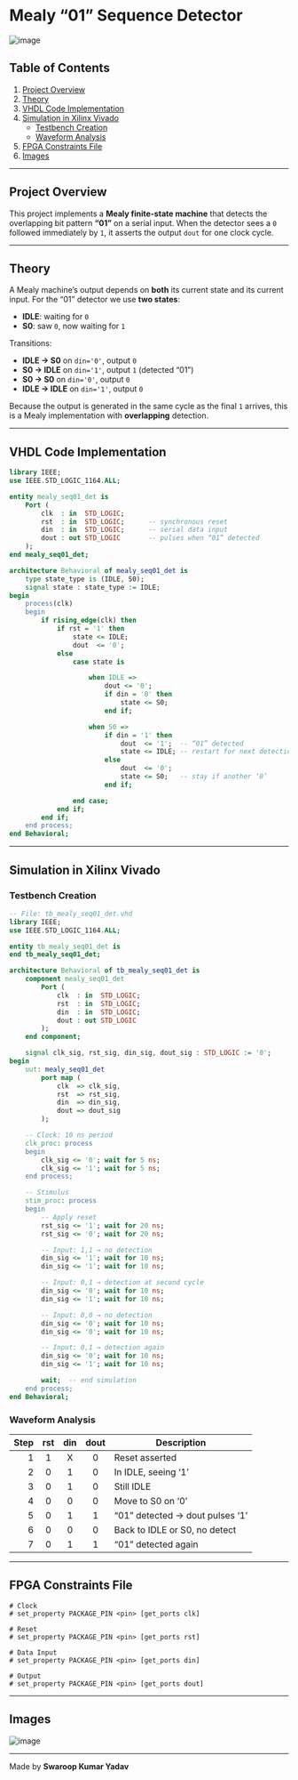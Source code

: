 # Mealy “01” Sequence Detector
![image](https://github.com/user-attachments/assets/5bbed358-ffad-4172-a474-cef0d93726dd)

## Table of Contents  
1. [Project Overview](#project-overview)  
2. [Theory](#theory)  
3. [VHDL Code Implementation](#vhdl-code-implementation)  
4. [Simulation in Xilinx Vivado](#simulation-in-xilinx-vivado)  
   - [Testbench Creation](#testbench-creation)  
   - [Waveform Analysis](#waveform-analysis)  
5. [FPGA Constraints File](#fpga-constraints-file)  
6. [Images](#images)  

---

## Project Overview  
This project implements a **Mealy finite-state machine** that detects the overlapping bit pattern **“01”** on a serial input. When the detector sees a `0` followed immediately by `1`, it asserts the output `dout` for one clock cycle.

---

## Theory  
A Mealy machine’s output depends on **both** its current state and its current input. For the “01” detector we use **two states**:  
- **IDLE**: waiting for `0`  
- **S0**: saw `0`, now waiting for `1`  

Transitions:  
- **IDLE → S0** on `din='0'`, output `0`  
- **S0 → IDLE** on `din='1'`, output `1` (detected “01”)  
- **S0 → S0** on `din='0'`, output `0`  
- **IDLE → IDLE** on `din='1'`, output `0`  

Because the output is generated in the same cycle as the final `1` arrives, this is a Mealy implementation with **overlapping** detection.

---

## VHDL Code Implementation  

```vhdl
library IEEE;
use IEEE.STD_LOGIC_1164.ALL;

entity mealy_seq01_det is
    Port (
        clk  : in  STD_LOGIC;
        rst  : in  STD_LOGIC;      -- synchronous reset
        din  : in  STD_LOGIC;      -- serial data input
        dout : out STD_LOGIC       -- pulses when “01” detected
    );
end mealy_seq01_det;

architecture Behavioral of mealy_seq01_det is
    type state_type is (IDLE, S0);
    signal state : state_type := IDLE;
begin
    process(clk)
    begin
        if rising_edge(clk) then
            if rst = '1' then
                state <= IDLE;
                dout  <= '0';
            else
                case state is

                    when IDLE =>
                        dout <= '0';
                        if din = '0' then
                            state <= S0;
                        end if;

                    when S0 =>
                        if din = '1' then
                            dout  <= '1';  -- “01” detected
                            state <= IDLE; -- restart for next detection
                        else
                            dout  <= '0';
                            state <= S0;   -- stay if another ‘0’
                        end if;

                end case;
            end if;
        end if;
    end process;
end Behavioral;
```

---

## Simulation in Xilinx Vivado  

### Testbench Creation  

```vhdl
-- File: tb_mealy_seq01_det.vhd
library IEEE;
use IEEE.STD_LOGIC_1164.ALL;

entity tb_mealy_seq01_det is
end tb_mealy_seq01_det;

architecture Behavioral of tb_mealy_seq01_det is
    component mealy_seq01_det
        Port (
            clk  : in  STD_LOGIC;
            rst  : in  STD_LOGIC;
            din  : in  STD_LOGIC;
            dout : out STD_LOGIC
        );
    end component;

    signal clk_sig, rst_sig, din_sig, dout_sig : STD_LOGIC := '0';
begin
    uut: mealy_seq01_det
        port map (
            clk  => clk_sig,
            rst  => rst_sig,
            din  => din_sig,
            dout => dout_sig
        );

    -- Clock: 10 ns period
    clk_proc: process
    begin
        clk_sig <= '0'; wait for 5 ns;
        clk_sig <= '1'; wait for 5 ns;
    end process;

    -- Stimulus
    stim_proc: process
    begin
        -- Apply reset
        rst_sig <= '1'; wait for 20 ns;
        rst_sig <= '0'; wait for 20 ns;

        -- Input: 1,1 → no detection
        din_sig <= '1'; wait for 10 ns;
        din_sig <= '1'; wait for 10 ns;

        -- Input: 0,1 → detection at second cycle
        din_sig <= '0'; wait for 10 ns;
        din_sig <= '1'; wait for 10 ns;

        -- Input: 0,0 → no detection
        din_sig <= '0'; wait for 10 ns;
        din_sig <= '0'; wait for 10 ns;

        -- Input: 0,1 → detection again
        din_sig <= '0'; wait for 10 ns;
        din_sig <= '1'; wait for 10 ns;

        wait;  -- end simulation
    end process;
end Behavioral;
```

### Waveform Analysis  

| Step | rst | din | dout | Description                      |
|-----:|:---:|:---:|:----:|----------------------------------|
| 1    | 1   |  X  |  0   | Reset asserted                   |
| 2    | 0   |  1  |  0   | In IDLE, seeing ‘1’              |
| 3    | 0   |  1  |  0   | Still IDLE                       |
| 4    | 0   |  0  |  0   | Move to S0 on ‘0’                |
| 5    | 0   |  1  |  1   | “01” detected → dout pulses ‘1’  |
| 6    | 0   |  0  |  0   | Back to IDLE or S0, no detect    |
| 7    | 0   |  1  |  1   | “01” detected again              |

---

## FPGA Constraints File

```xdc
# Clock
# set_property PACKAGE_PIN <pin> [get_ports clk]

# Reset
# set_property PACKAGE_PIN <pin> [get_ports rst]

# Data Input
# set_property PACKAGE_PIN <pin> [get_ports din]

# Output
# set_property PACKAGE_PIN <pin> [get_ports dout]
```

---

## Images  

![image](https://github.com/user-attachments/assets/37e32025-8c20-4b4b-9256-367644ce682c)

---

Made by **Swaroop Kumar Yadav**  
